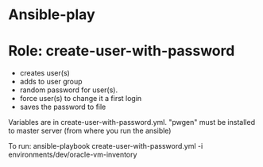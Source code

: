 # Ansible-play

# Role: create-user-with-password

- creates user(s) 
- adds to user group
- random password for user(s). 
- force user(s) to change it a first login
- saves the password to file

Variables are in create-user-with-password.yml.
"pwgen" must be installed to master server (from where you run the ansible)

To run: ansible-playbook create-user-with-password.yml -i environments/dev/oracle-vm-inventory
